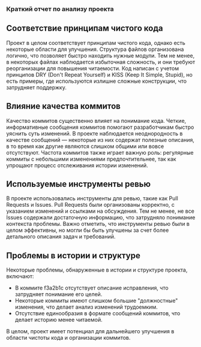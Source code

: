 ### Краткий отчет по анализу проекта

## Соответствие принципам чистого кода
Проект в целом соответствует принципам чистого кода, однако есть некоторые области для улучшения. Структура файлов организована логично, что позволяет быстро находить нужные модули. Тем не менее, в некоторых файлах наблюдается избыточная сложность, и они требуют реорганизации для повышения читаемости. Код написан с учетом принципов DRY (Don't Repeat Yourself) и KISS (Keep It Simple, Stupid), но есть примеры, где используются излишне сложные конструкции, что затрудняет поддержку.

## Влияние качества коммитов
Качество коммитов существенно влияет на понимание кода. Четкие, информативные сообщения коммитов помогают разработчикам быстро уяснить суть изменений. В проекте наблюдается неоднородность в качестве сообщений — некоторые из них содержат полезные описания, в то время как другие являются слишком общими или вовсе отсутствуют. Частота коммитов также играет важную роль: регулярные коммиты с небольшими изменениями предпочтительнее, так как упрощают процесс отслеживания истории изменений.

## Используемые инструменты ревью
В проекте использовались инструменты для ревью, такие как Pull Requests и Issues. Pull Requests были организованы корректно, с указанием изменений и ссылками на обсуждения. Тем не менее, не все Issues содержали достаточную информацию, что затрудняло понимание контекста проблемы. Важно отметить, что инструменты ревью были в целом эффективны, но могли бы быть улучшены за счет более детального описания задач и требований.

## Проблемы в истории и структуре
Некоторые проблемы, обнаруженные в истории и структуре проекта, включают:

- В коммите f3a2b1c отсутствует описание исправления, что затрудняет понимание его целей.
- Некоторые коммиты имеют слишком большие "должностные" изменения, что делает анализ изменений трудоемким.
- Отсутствие единообразия в формате сообщений коммитов, что делает историю менее читаемой.

В целом, проект имеет потенциал для дальнейшего улучшения в области чистоты кода и организации коммитов.

